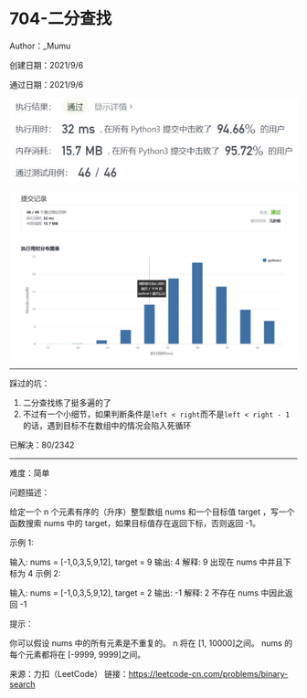 # 704-二分查找

Author：_Mumu

创建日期：2021/9/6

通过日期：2021/9/6

![](./通过截图2.jpg)

![](./通过截图1.jpg)

*****

踩过的坑：

1. 二分查找练了挺多遍的了
2. 不过有一个小细节，如果判断条件是`left < right`而不是`left < right - 1`的话，遇到目标不在数组中的情况会陷入死循环

已解决：80/2342

*****

难度：简单

问题描述：

给定一个 n 个元素有序的（升序）整型数组 nums 和一个目标值 target  ，写一个函数搜索 nums 中的 target，如果目标值存在返回下标，否则返回 -1。


示例 1:

输入: nums = [-1,0,3,5,9,12], target = 9
输出: 4
解释: 9 出现在 nums 中并且下标为 4
示例 2:

输入: nums = [-1,0,3,5,9,12], target = 2
输出: -1
解释: 2 不存在 nums 中因此返回 -1


提示：

你可以假设 nums 中的所有元素是不重复的。
n 将在 [1, 10000]之间。
nums 的每个元素都将在 [-9999, 9999]之间。

来源：力扣（LeetCode）
链接：https://leetcode-cn.com/problems/binary-search
